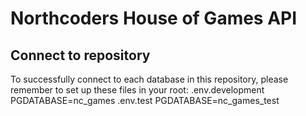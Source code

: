 # Northcoders House of Games API

## Connect to repository 

To successfully connect to each database in this repository, please remember to set up these files in your root: .env.development PGDATABASE=nc_games .env.test PGDATABASE=nc_games_test

